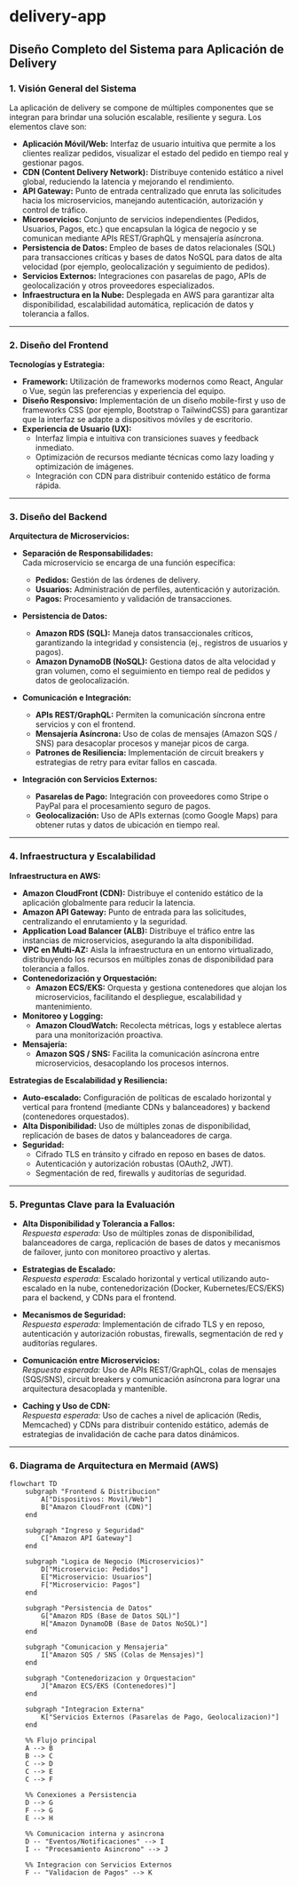 # delivery-app

## Diseño Completo del Sistema para Aplicación de Delivery

### 1. Visión General del Sistema

La aplicación de delivery se compone de múltiples componentes que se integran para brindar una solución escalable, resiliente y segura. Los elementos clave son:

- **Aplicación Móvil/Web:** Interfaz de usuario intuitiva que permite a los clientes realizar pedidos, visualizar el estado del pedido en tiempo real y gestionar pagos.
- **CDN (Content Delivery Network):** Distribuye contenido estático a nivel global, reduciendo la latencia y mejorando el rendimiento.
- **API Gateway:** Punto de entrada centralizado que enruta las solicitudes hacia los microservicios, manejando autenticación, autorización y control de tráfico.
- **Microservicios:** Conjunto de servicios independientes (Pedidos, Usuarios, Pagos, etc.) que encapsulan la lógica de negocio y se comunican mediante APIs REST/GraphQL y mensajería asíncrona.
- **Persistencia de Datos:** Empleo de bases de datos relacionales (SQL) para transacciones críticas y bases de datos NoSQL para datos de alta velocidad (por ejemplo, geolocalización y seguimiento de pedidos).
- **Servicios Externos:** Integraciones con pasarelas de pago, APIs de geolocalización y otros proveedores especializados.
- **Infraestructura en la Nube:** Desplegada en AWS para garantizar alta disponibilidad, escalabilidad automática, replicación de datos y tolerancia a fallos.

---

### 2. Diseño del Frontend

**Tecnologías y Estrategia:**

- **Framework:** Utilización de frameworks modernos como React, Angular o Vue, según las preferencias y experiencia del equipo.
- **Diseño Responsivo:** Implementación de un diseño mobile-first y uso de frameworks CSS (por ejemplo, Bootstrap o TailwindCSS) para garantizar que la interfaz se adapte a dispositivos móviles y de escritorio.
- **Experiencia de Usuario (UX):**  
  - Interfaz limpia e intuitiva con transiciones suaves y feedback inmediato.
  - Optimización de recursos mediante técnicas como lazy loading y optimización de imágenes.
  - Integración con CDN para distribuir contenido estático de forma rápida.

---

### 3. Diseño del Backend

**Arquitectura de Microservicios:**

- **Separación de Responsabilidades:**  
  Cada microservicio se encarga de una función específica:
  - **Pedidos:** Gestión de las órdenes de delivery.
  - **Usuarios:** Administración de perfiles, autenticación y autorización.
  - **Pagos:** Procesamiento y validación de transacciones.

- **Persistencia de Datos:**
  - **Amazon RDS (SQL):** Maneja datos transaccionales críticos, garantizando la integridad y consistencia (ej., registros de usuarios y pagos).
  - **Amazon DynamoDB (NoSQL):** Gestiona datos de alta velocidad y gran volumen, como el seguimiento en tiempo real de pedidos y datos de geolocalización.

- **Comunicación e Integración:**
  - **APIs REST/GraphQL:** Permiten la comunicación síncrona entre servicios y con el frontend.
  - **Mensajería Asíncrona:** Uso de colas de mensajes (Amazon SQS / SNS) para desacoplar procesos y manejar picos de carga.
  - **Patrones de Resiliencia:** Implementación de circuit breakers y estrategias de retry para evitar fallos en cascada.

- **Integración con Servicios Externos:**
  - **Pasarelas de Pago:** Integración con proveedores como Stripe o PayPal para el procesamiento seguro de pagos.
  - **Geolocalización:** Uso de APIs externas (como Google Maps) para obtener rutas y datos de ubicación en tiempo real.

---

### 4. Infraestructura y Escalabilidad

**Infraestructura en AWS:**

- **Amazon CloudFront (CDN):** Distribuye el contenido estático de la aplicación globalmente para reducir la latencia.
- **Amazon API Gateway:** Punto de entrada para las solicitudes, centralizando el enrutamiento y la seguridad.
- **Application Load Balancer (ALB):** Distribuye el tráfico entre las instancias de microservicios, asegurando la alta disponibilidad.
- **VPC en Multi-AZ:** Aisla la infraestructura en un entorno virtualizado, distribuyendo los recursos en múltiples zonas de disponibilidad para tolerancia a fallos.
- **Contenedorización y Orquestación:**  
  - **Amazon ECS/EKS:** Orquesta y gestiona contenedores que alojan los microservicios, facilitando el despliegue, escalabilidad y mantenimiento.
- **Monitoreo y Logging:**  
  - **Amazon CloudWatch:** Recolecta métricas, logs y establece alertas para una monitorización proactiva.
- **Mensajería:**  
  - **Amazon SQS / SNS:** Facilita la comunicación asíncrona entre microservicios, desacoplando los procesos internos.

**Estrategias de Escalabilidad y Resiliencia:**

- **Auto-escalado:** Configuración de políticas de escalado horizontal y vertical para frontend (mediante CDNs y balanceadores) y backend (contenedores orquestados).
- **Alta Disponibilidad:** Uso de múltiples zonas de disponibilidad, replicación de bases de datos y balanceadores de carga.
- **Seguridad:**  
  - Cifrado TLS en tránsito y cifrado en reposo en bases de datos.
  - Autenticación y autorización robustas (OAuth2, JWT).
  - Segmentación de red, firewalls y auditorías de seguridad.

---

### 5. Preguntas Clave para la Evaluación

- **Alta Disponibilidad y Tolerancia a Fallos:**  
  *Respuesta esperada:* Uso de múltiples zonas de disponibilidad, balanceadores de carga, replicación de bases de datos y mecanismos de failover, junto con monitoreo proactivo y alertas.

- **Estrategias de Escalado:**  
  *Respuesta esperada:* Escalado horizontal y vertical utilizando auto-escalado en la nube, contenedorización (Docker, Kubernetes/ECS/EKS) para el backend, y CDNs para el frontend.

- **Mecanismos de Seguridad:**  
  *Respuesta esperada:* Implementación de cifrado TLS y en reposo, autenticación y autorización robustas, firewalls, segmentación de red y auditorías regulares.

- **Comunicación entre Microservicios:**  
  *Respuesta esperada:* Uso de APIs REST/GraphQL, colas de mensajes (SQS/SNS), circuit breakers y comunicación asíncrona para lograr una arquitectura desacoplada y mantenible.

- **Caching y Uso de CDN:**  
  *Respuesta esperada:* Uso de caches a nivel de aplicación (Redis, Memcached) y CDNs para distribuir contenido estático, además de estrategias de invalidación de cache para datos dinámicos.

---

### 6. Diagrama de Arquitectura en Mermaid (AWS)

```mermaid
flowchart TD
    subgraph "Frontend & Distribucion"
        A["Dispositivos: Movil/Web"]
        B["Amazon CloudFront (CDN)"]
    end

    subgraph "Ingreso y Seguridad"
        C["Amazon API Gateway"]
    end

    subgraph "Logica de Negocio (Microservicios)"
        D["Microservicio: Pedidos"]
        E["Microservicio: Usuarios"]
        F["Microservicio: Pagos"]
    end

    subgraph "Persistencia de Datos"
        G["Amazon RDS (Base de Datos SQL)"]
        H["Amazon DynamoDB (Base de Datos NoSQL)"]
    end

    subgraph "Comunicacion y Mensajeria"
        I["Amazon SQS / SNS (Colas de Mensajes)"]
    end

    subgraph "Contenedorizacion y Orquestacion"
        J["Amazon ECS/EKS (Contenedores)"]
    end

    subgraph "Integracion Externa"
        K["Servicios Externos (Pasarelas de Pago, Geolocalizacion)"]
    end

    %% Flujo principal
    A --> B
    B --> C
    C --> D
    C --> E
    C --> F

    %% Conexiones a Persistencia
    D --> G
    F --> G
    E --> H

    %% Comunicacion interna y asincrona
    D -- "Eventos/Notificaciones" --> I
    I -- "Procesamiento Asincrono" --> J

    %% Integracion con Servicios Externos
    F -- "Validacion de Pagos" --> K